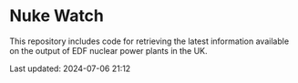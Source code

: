# Nuke Watch

This repository includes code for retrieving the latest information available on the output of EDF nuclear power plants in the UK.

Last updated: 2024-07-06 21:12